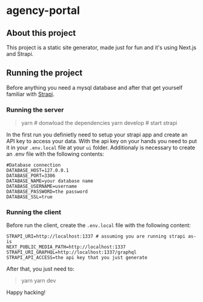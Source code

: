 # agency-portal

## About this project

This project is a static site generator, made just for fun and it's using Next.js and Strapi.

## Running the project

Before anything you need a mysql database and after that get yourself familiar with [Strapi](https://strapi.io/).

### Running the server

> yarn # donwload the dependencies
> yarn develop # start strapi

In the first run you definietly need to setup your strapi app and create an API key to access your data. With the api key on your hands you need to put it in your `.env.local` file at your `ui` folder. Additionaly is necessary to create an .env file with the following contents:

`````
#Database connection
DATABASE_HOST=127.0.0.1
DATABASE_PORT=3306
DATABASE_NAME=your database name
DATABASE_USERNAME=username
DATABASE_PASSWORD=the password
DATABASE_SSL=true
`````

### Running the client

Before run the client, create the `.env.local` file with the following content:
`````
STRAPI_URI=http://localhost:1337 # assuming you are running strapi as-is
NEXT_PUBLIC_MEDIA_PATH=http://localhost:1337
STRAPI_URI_GRAPHQL=http://localhost:1337/graphql
STRAPI_API_ACCESS=the api key that you just generate
`````

After that, you just need to:

> yarn
> yarn dev

Happy hacking!
